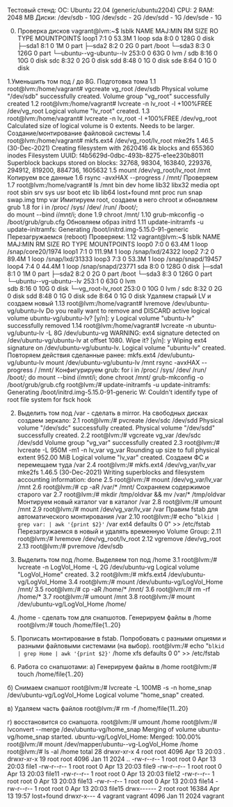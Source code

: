 Тестовый стенд:
ОС: Ubuntu 22.04 (generic/ubuntu2204)
CPU: 2
RAM: 2048 MB
Диски:
/dev/sdb - 10G
/dev/sdc - 2G
/dev/sdd - 1G
/dev/sde - 1G

0. Проверка дисков 
vagrant@lvm:~$ lsblk
NAME                      MAJ:MIN RM  SIZE RO TYPE MOUNTPOINTS
loop1                       7:1    0 53.3M  1 loop 
sda                         8:0    0  128G  0 disk 
├─sda1                      8:1    0    1M  0 part 
├─sda2                      8:2    0    2G  0 part /boot
└─sda3                      8:3    0  126G  0 part 
  └─ubuntu--vg-ubuntu--lv 253:0    0   63G  0 lvm  /
sdb                         8:16   0   10G  0 disk 
sdc                         8:32   0    2G  0 disk 
sdd                         8:48   0    1G  0 disk 
sde                         8:64   0    1G  0 disk 



1.Уменьшить том под / до 8G.
Подготовка тома
 1.1 root@lvm:/home/vagrant# vgcreate vg_root /dev/sdb
  Physical volume "/dev/sdb" successfully created.
  Volume group "vg_root" successfully created
 1.2 root@lvm:/home/vagrant# lvcreate -n lv_root -l +100%FREE /dev/vg_root
  Logical volume "lv_root" created.
 1.3 root@lvm:/home/vagrant# lvcreate -n lv_root -l +100%FREE /dev/vg_root
  Calculated size of logical volume is 0 extents. Needs to be larger.
Создание/монтирование файловой системы
 1.4 root@lvm:/home/vagrant# mkfs.ext4 /dev/vg_root/lv_root
mke2fs 1.46.5 (30-Dec-2021)
Creating filesystem with 2620416 4k blocks and 655360 inodes
Filesystem UUID: f4b5629d-0dbc-493b-8275-e1ee230b8011
Superblock backups stored on blocks: 
	32768, 98304, 163840, 229376, 294912, 819200, 884736, 1605632
 1.5 mount /dev/vg_root/lv_root /mnt
Копируем все данные 
 1.6 rsync -avxHAX --progress / /mnt/
Проверяем 
 1.7 root@lvm:/home/vagrant# ls /mnt
bin   dev  home  lib32  libx32      media  opt   root  sbin  srv       sys  usr
boot  etc  lib   lib64  lost+found  mnt    proc  run   snap  swap.img  tmp  var
Имитируем root, создаем в него chroot и обновляем grub
 1.8 for i in /proc/ /sys/ /dev/ /run/ /boot/; \
 do mount --bind $i /mnt/$i; done
 1.9 chroot /mnt/
 1.10 grub-mkconfig -o /boot/grub/grub.cfg
Обновляем образ initrd
 1.11 update-initramfs -u
update-initramfs: Generating /boot/initrd.img-5.15.0-91-generic
 Перезагружаемся (reboot)
Проверяем:
 1.12 vagrant@lvm:~$ lsblk
NAME                      MAJ:MIN RM   SIZE RO TYPE MOUNTPOINTS
loop0                       7:0    0  63.4M  1 loop /snap/core20/1974
loop1                       7:1    0 111.9M  1 loop /snap/lxd/24322
loop2                       7:2    0  89.4M  1 loop /snap/lxd/31333
loop3                       7:3    0  53.3M  1 loop /snap/snapd/19457
loop4                       7:4    0  44.4M  1 loop /snap/snapd/23771
sda                         8:0    0   128G  0 disk 
├─sda1                      8:1    0     1M  0 part 
├─sda2                      8:2    0     2G  0 part /boot
└─sda3                      8:3    0   126G  0 part 
  └─ubuntu--vg-ubuntu--lv 253:1    0    63G  0 lvm  
sdb                         8:16   0    10G  0 disk 
└─vg_root-lv_root         253:0    0    10G  0 lvm  /
sdc                         8:32   0     2G  0 disk 
sdd                         8:48   0     1G  0 disk 
sde                         8:64   0     1G  0 disk 
Удаляем старый LV и создаем новый 
 1.13 root@lvm:/home/vagrant# lvremove /dev/ubuntu-vg/ubuntu-lv
Do you really want to remove and DISCARD active logical volume ubuntu-vg/ubuntu-lv? [y/n]: y
  Logical volume "ubuntu-lv" successfully removed
 1.14 root@lvm:/home/vagrant# lvcreate -n ubuntu-vg/ubuntu-lv -L 8G /dev/ubuntu-vg
WARNING: ext4 signature detected on /dev/ubuntu-vg/ubuntu-lv at offset 1080. Wipe it? [y/n]: y
  Wiping ext4 signature on /dev/ubuntu-vg/ubuntu-lv.
  Logical volume "ubuntu-lv" created.
Повторяем действия сделанные ранее:
mkfs.ext4 /dev/ubuntu-vg/ubuntu-lv
mount /dev/ubuntu-vg/ubuntu-lv /mnt
rsync -avxHAX --progress / /mnt/
Конфигурируем grub:
for i in /proc/ /sys/ /dev/ /run/ /boot/; do mount --bind $i /mnt/$i; done
chroot /mnt/
grub-mkconfig -o /boot/grub/grub.cfg
root@lvm:/# update-initramfs -u
update-initramfs: Generating /boot/initrd.img-5.15.0-91-generic
W: Couldn't identify type of root file system for fsck hook

2. Выделить том под /var - сделать в mirror.
На свободных дисках создаем зеркало:
 2.1 root@lvm:/# pvcreate /dev/sdc /dev/sdd
  Physical volume "/dev/sdc" successfully created.
  Physical volume "/dev/sdd" successfully created.
 2.2 root@lvm:/# vgcreate vg_var /dev/sdc /dev/sdd
  Volume group "vg_var" successfully created
 2.3 root@lvm:/# lvcreate -L 950M -m1 -n lv_var vg_var
  Rounding up size to full physical extent 952.00 MiB
  Logical volume "lv_var" created.
Создаем ФС и перемещаем туда /var
 2.4 root@lvm:/# mkfs.ext4 /dev/vg_var/lv_var
 mke2fs 1.46.5 (30-Dec-2021)
 Writing superblocks and filesystem accounting information: done
 2.5 root@lvm:/# mount /dev/vg_var/lv_var /mnt
 2.6 root@lvm:/# cp -aR /var/* /mnt/
Сохраняем содержимое старого var
 2.7 root@lvm:/# mkdir /tmp/oldvar && mv /var/* /tmp/oldvar
Монтируем новый каталог var в каталог /var
 2.8 root@lvm:/# umount /mnt
 2.9 root@lvm:/# mount /dev/vg_var/lv_var /var
Правим fstab для автоматического монтирования /var
 2.10 root@lvm:/# echo "`blkid | grep var: | awk '{print $2}'` /var ext4 defaults 0 0" >> /etc/fstab
Перезагружаемся в новый и удалять временную Volume Group:
 2.11 root@lvm:/# lvremove /dev/vg_root/lv_root
 2.12 vgremove /dev/vg_root
 2.13 root@lvm:/# pvremove /dev/sdb
 
3. Выделить том под /home.
Выделяем топ под /home 
 3.1 root@lvm:/#  lvcreate -n LogVol_Home -L 2G /dev/ubuntu-vg
  Logical volume "LogVol_Home" created.
 3.2 root@lvm:/# mkfs.ext4 /dev/ubuntu-vg/LogVol_Home
 3.4 root@lvm:/# mount /dev/ubuntu-vg/LogVol_Home /mnt/
 3.5 root@lvm:/# cp -aR /home/* /mnt/
 3.6 root@lvm:/# rm -rf /home/*
 3.7 root@lvm:/# umount /mnt
 3.8 root@lvm:/# mount /dev/ubuntu-vg/LogVol_Home /home/

4. /home - сделать том для снапшотов.
Генерируем файлы в /home
root@lvm:/# touch /home/file{1..20}

5. Прописать монтирование в fstab. Попробовать с разными опциями и разными файловыми системами (на выбор).
root@lvm:/# echo "`blkid | grep Home | awk '{print $2}'` /home xfs defaults 0 0" >> /etc/fstab

6. Работа со снапшотами:
а) Генерируем файлы в /home
root@lvm:/# touch /home/file{1..20}

б) Cнимаем снапшот
root@lvm:/# lvcreate -L 100MB -s -n home_snap /dev/ubuntu-vg/LogVol_Home
  Logical volume "home_snap" created.

в) Удаляем часть файлов 
root@lvm:/# rm -f /home/file{11..20}

г) восстановится со снапшота.
root@lvm:/# umount /home
root@lvm:/# lvconvert --merge /dev/ubuntu-vg/home_snap
  Merging of volume ubuntu-vg/home_snap started.
  ubuntu-vg/LogVol_Home: Merged: 100.00%
root@lvm:/# mount /dev/mapper/ubuntu--vg-LogVol_Home /home
root@lvm:/# ls -al /home
total 28
drwxr-xr-x  4 root    root     4096 Apr 13 20:03 .
drwxr-xr-x 19 root    root     4096 Jan 11  2024 ..
-rw-r--r--  1 root    root        0 Apr 13 20:03 file1
-rw-r--r--  1 root    root        0 Apr 13 20:03 file9
-rw-r--r--  1 root    root        0 Apr 13 20:03 file11
-rw-r--r--  1 root    root        0 Apr 13 20:03 file12
-rw-r--r--  1 root    root        0 Apr 13 20:03 file13
-rw-r--r--  1 root    root        0 Apr 13 20:03 file14
-rw-r--r--  1 root    root        0 Apr 13 20:03 file15
drwx------  2 root    root    16384 Apr 13 19:57 lost+found
drwxr-x---  4 vagrant vagrant  4096 Jan 11  2024 vagrant






















